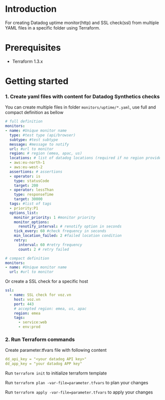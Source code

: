 # Introduction
For creating Datadog uptime monitor(http) and SSL check(ssl) from multiple YAML files in a specific folder using Terraform.

# Prerequisites
- Terraform 1.3.x

# Getting started
### 1. Create yaml files with content for Datadog Synthetics checks
You can create multiple files in folder ```monitors/uptime/*.yaml```, use full and compact definition as bellow
```yaml
# full definition
monitors:
- name: #Unique monitor name
  type: #test type (api/browser)
  subtype: #test subtype
  message: #message to notify
  url: #url to monitor
  region: # region (emea, apac, us)
  locations: # list of datadog locations (required if no region provided)
  - aws:eu-north-1
  - aws:eu-west-2
  assertions: # assertions
  - operator: is
    type: statusCode
    target: 200
  - operator: lessThan
    type: responseTime
    target: 30000
  tags: #list of tags
  - priority:P1
  options_list:
    monitor_priority: 1 #monitor priority
    monitor_options: 
      renotify_interval: # renotify option in seconds
    tick_every: 60 #check frequency in seconds
    min_location_failed: 2 #failed location condition
    retry:
      interval: 60 #retry frequency
      count: 2 # retry failed
```
```yaml
# compact definition
monitors:
- name: #Unique monitor name
  url: #url to monitor
```
Or create a SSL check for a specific host

```yaml
ssl:
  - name: SSL check for voz.vn
    host: voz.vn
    port: 443
    # accepted region: emea, us, apac
    region: emea
    tags:
      - service:web
      - env:prod
```

### 2. Run Terraform commands
Create parameter.tfvars file with following content
```yaml
dd_api_key = "<your datadog API key>"
dd_app_key = "your datadog APP key"
```

Run ```terraform init``` to initialize terraform template

Run ```terraform plan -var-file=parameter.tfvars``` to plan your changes

Run ```terraform apply -var-file=parameter.tfvars``` to apply your changes